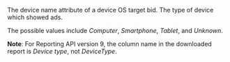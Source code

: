 The device name attribute of a device OS target bid. The type of device which showed ads.

The possible values include *Computer*, *Smartphone*, *Tablet*, and *Unknown*.

**Note**: For Reporting API version 9, the column name in the downloaded report is *Device type*, not *DeviceType*.